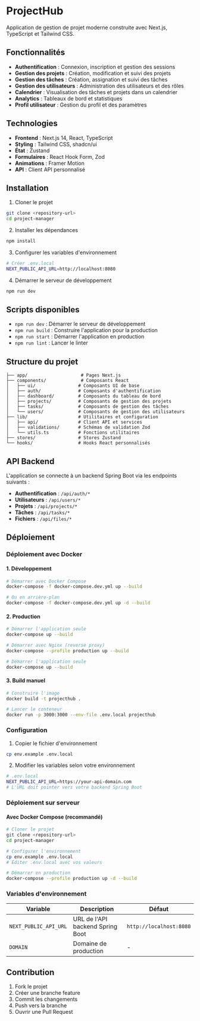 # ProjectHub

Application de gestion de projet moderne construite avec Next.js, TypeScript et Tailwind CSS.

## Fonctionnalités

- **Authentification** : Connexion, inscription et gestion des sessions
- **Gestion des projets** : Création, modification et suivi des projets
- **Gestion des tâches** : Création, assignation et suivi des tâches
- **Gestion des utilisateurs** : Administration des utilisateurs et des rôles
- **Calendrier** : Visualisation des tâches et projets dans un calendrier
- **Analytics** : Tableaux de bord et statistiques
- **Profil utilisateur** : Gestion du profil et des paramètres

## Technologies

- **Frontend** : Next.js 14, React, TypeScript
- **Styling** : Tailwind CSS, shadcn/ui
- **État** : Zustand
- **Formulaires** : React Hook Form, Zod
- **Animations** : Framer Motion
- **API** : Client API personnalisé

## Installation

1. Cloner le projet
```bash
git clone <repository-url>
cd project-manager
```

2. Installer les dépendances
```bash
npm install
```

3. Configurer les variables d'environnement
```bash
# Créer .env.local
NEXT_PUBLIC_API_URL=http://localhost:8080
```

4. Démarrer le serveur de développement
```bash
npm run dev
```

## Scripts disponibles

- `npm run dev` : Démarrer le serveur de développement
- `npm run build` : Construire l'application pour la production
- `npm run start` : Démarrer l'application en production
- `npm run lint` : Lancer le linter

## Structure du projet

```
├── app/                    # Pages Next.js
├── components/             # Composants React
│   ├── ui/                # Composants UI de base
│   ├── auth/              # Composants d'authentification
│   ├── dashboard/         # Composants du tableau de bord
│   ├── projects/          # Composants de gestion des projets
│   ├── tasks/             # Composants de gestion des tâches
│   └── users/             # Composants de gestion des utilisateurs
├── lib/                   # Utilitaires et configuration
│   ├── api/               # Client API et services
│   ├── validations/       # Schémas de validation Zod
│   └── utils.ts           # Fonctions utilitaires
├── stores/                # Stores Zustand
└── hooks/                 # Hooks React personnalisés
```

## API Backend

L'application se connecte à un backend Spring Boot via les endpoints suivants :

- **Authentification** : `/api/auth/*`
- **Utilisateurs** : `/api/users/*`
- **Projets** : `/api/projects/*`
- **Tâches** : `/api/tasks/*`
- **Fichiers** : `/api/files/*`

## Déploiement

### Déploiement avec Docker

#### 1. Développement
```bash
# Démarrer avec Docker Compose
docker-compose -f docker-compose.dev.yml up --build

# Ou en arrière-plan
docker-compose -f docker-compose.dev.yml up -d --build
```

#### 2. Production
```bash
# Démarrer l'application seule
docker-compose up --build

# Démarrer avec Nginx (reverse proxy)
docker-compose --profile production up --build

# Démarrer l'application seule
docker-compose up --build
```

#### 3. Build manuel
```bash
# Construire l'image
docker build -t projecthub .

# Lancer le conteneur
docker run -p 3000:3000 --env-file .env.local projecthub
```

### Configuration

1. Copier le fichier d'environnement
```bash
cp env.example .env.local
```

2. Modifier les variables selon votre environnement
```bash
# .env.local
NEXT_PUBLIC_API_URL=https://your-api-domain.com
# L'URL doit pointer vers votre backend Spring Boot
```

### Déploiement sur serveur

#### Avec Docker Compose (recommandé)
```bash
# Cloner le projet
git clone <repository-url>
cd project-manager

# Configurer l'environnement
cp env.example .env.local
# Éditer .env.local avec vos valeurs

# Démarrer en production
docker-compose --profile production up -d --build
```

### Variables d'environnement

| Variable | Description | Défaut |
|----------|-------------|---------|
| `NEXT_PUBLIC_API_URL` | URL de l'API backend Spring Boot | `http://localhost:8080` |
| `DOMAIN` | Domaine de production | - |

## Contribution

1. Fork le projet
2. Créer une branche feature
3. Commit les changements
4. Push vers la branche
5. Ouvrir une Pull Request




